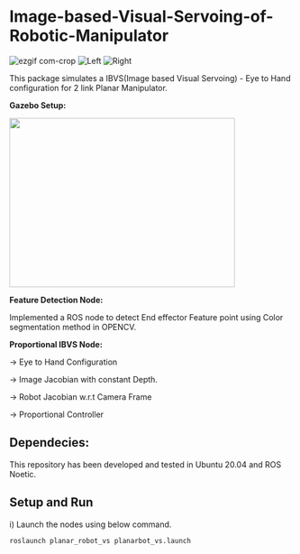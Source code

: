 # Image-based-Visual-Servoing-of-Robotic-Manipulator
![ezgif com-crop](https://user-images.githubusercontent.com/93411202/218357364-1d6df1db-f7ac-4b96-8ff1-27d1ec651178.gif)
![Left](https://user-images.githubusercontent.com/93411202/218358204-ab195c04-c035-4760-9ff1-603e3e6b7f0c.gif)
![Right](https://user-images.githubusercontent.com/93411202/218358218-2c0ea29a-a5be-4567-811d-b00b7dc70fac.gif)


This package simulates a IBVS(Image based Visual Servoing) - Eye to Hand configuration for 2 link Planar Manipulator.

**Gazebo Setup:** 

<img src="https://user-images.githubusercontent.com/93411202/218359163-888c8f50-0e26-4a34-9983-274b72bae842.png" width="400" height="300" />




**Feature Detection Node:** 

Implemented a ROS node to detect End effector Feature point using Color segmentation method in OPENCV.

**Proportional IBVS Node:**

-> Eye to Hand Configuration

-> Image Jacobian with constant Depth.

-> Robot Jacobian w.r.t Camera Frame

-> Proportional Controller

## Dependecies:
This repository has been developed and tested in Ubuntu 20.04 and ROS Noetic.

## Setup and Run

i) Launch the nodes using below command.

  `roslaunch planar_robot_vs planarbot_vs.launch`

